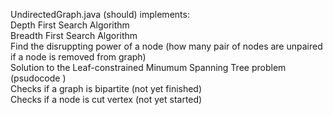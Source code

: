 UndirectedGraph.java (should) implements:<br />
Depth First Search Algorithm <br />
Breadth First Search Algorithm <br />
Find the disruppting power of a node (how many pair of nodes are unpaired if a node is removed from graph) <br />
Solution to the Leaf-constrained Minumum Spanning Tree problem (psudocode ) <br />
Checks if a graph is bipartite (not yet finished) <br />
Checks if a node is cut vertex (not yet started) <br />
